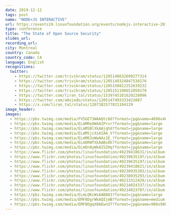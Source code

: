 ```yaml
---
date: 2019-12-12
tags: post
name: "NODE+JS INTERACTIVE"
url: https://events19.linuxfoundation.org/events/nodejs-interactive-2019/
type: conference
title: "The State of Open Source Security"
slides_url:
recording_url: 
city: Montreal
country: Canada
country_code: CA
language: English
recognitions:
  twitter:
    - https://twitter.com/trivikram/status/1205148632699277314
    - https://twitter.com/trivikram/status/1205149324847538176
    - https://twitter.com/trivikram/status/1205150812252639232
    - https://twitter.com/trivikram/status/1205151198652850178
    - https://twitter.com/liran_tal/status/1539745181620228096
    - https://twitter.com/a0viedo/status/1205147493333422087
    - https://x.com/liran_tal/status/1207382577021104129
image_header: 
images:
  - https://pbs.twimg.com/media/FV5GET3WAAQtc8d?format=jpg&name=4096x4096
  - https://pbs.twimg.com/media/ELmMReUW4AIPrvr?format=jpg&name=large
  - https://pbs.twimg.com/media/ELmMSBlXkAAjqhd?format=jpg&name=large
  - https://pbs.twimg.com/media/ELmMSjcXsAIAA_V?format=jpg&name=large
  - https://pbs.twimg.com/media/ELmM63uWwAAz1E_?format=jpg&name=large
  - https://pbs.twimg.com/media/ELmORWTXkAABx0k?format=jpg&name=large
  - https://pbs.twimg.com/media/ELmOn8yWkAISZHq?format=jpg&name=large
  - https://www.flickr.com/photos/linuxfoundation/49239418631/in/album-72157712187942248/
  - https://www.flickr.com/photos/linuxfoundation/49239635197/in/album-72157712187942248/
  - https://www.flickr.com/photos/linuxfoundation/49239635197/in/album-72157712187942248/
  - https://www.flickr.com/photos/linuxfoundation/49239418621/in/album-72157712187942248/
  - https://www.flickr.com/photos/linuxfoundation/49238935303/in/album-72157712187942248/
  - https://www.flickr.com/photos/linuxfoundation/49238935293/in/album-72157712187942248/
  - https://www.flickr.com/photos/linuxfoundation/49213312428/in/album-72157712187942248/
  - https://www.flickr.com/photos/linuxfoundation/49214024337/in/album-72157712187942248/
  - https://www.flickr.com/photos/linuxfoundation/49214023707/in/album-72157712187942248/
  - https://pbs.twimg.com/media/ELmLQKcWsAAB083?format=jpg&name=large
  - https://pbs.twimg.com/media/EMF8DgrWkAQIjmB?format=jpg&name=medium
  - https://pbs.twimg.com/media/EMF8DgqX0AEwnST?format=jpg&name=900x900
---
```

